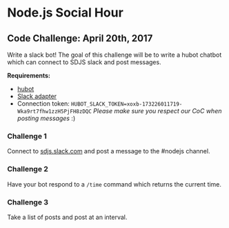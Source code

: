 # Node.js Social Hour
## Code Challenge: April 20th, 2017

Write a slack bot! The goal of this challenge will be to write a hubot chatbot which can connect to SDJS slack and post messages.

__Requirements:__

- [hubot](https://hubot.github.com/docs/)
- [Slack adapter](https://github.com/slackapi/hubot-slack)
- Connection token: `HUBOT_SLACK_TOKEN=xoxb-173226011719-Wka9rt7fhw1zzH5PjFH8zDQC`
*Please make sure you respect our CoC when posting messages* :)


### Challenge 1

Connect to [sdjs.slack.com](sdjs.slack.com) and post a message to the #nodejs channel.

### Challenge 2

Have your bot respond to a `/time` command which returns the current time.

### Challenge 3

Take a list of posts and post at an interval.
